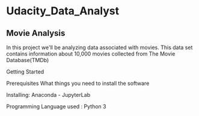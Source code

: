 # Udacity_Data_Analyst
## Movie Analysis
In this project we'll be analyzing data associated with movies. This data set contains information about 10,000 movies collected from The Movie Database(TMDb)

Getting Started

Prerequisites
What things you need to install the software 


Installing: Anaconda - JupyterLab
 
 Programming Language used : Python 3

